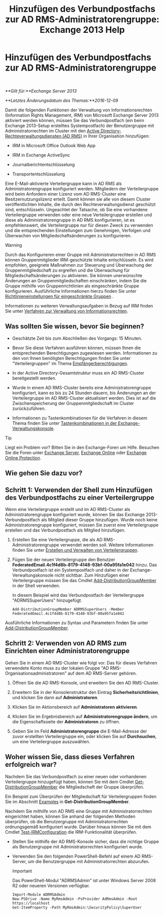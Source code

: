 ﻿---
title: 'Hinzufügen des Verbundpostfachs zur AD RMS-Administratorengruppe: Exchange 2013 Help'
TOCTitle: Hinzufügen des Verbundpostfachs zur AD RMS-Administratorengruppe
ms:assetid: 44618df9-54f0-4474-a450-dcba48a02901
ms:mtpsurl: https://technet.microsoft.com/de-de/library/Ee424431(v=EXCHG.150)
ms:contentKeyID: 50475552
ms.date: 04/24/2018
mtps_version: v=EXCHG.150
ms.translationtype: HT
---

# Hinzufügen des Verbundpostfachs zur AD RMS-Administratorengruppe

 

_**Gilt für:**Exchange Server 2013_

_**Letztes Änderungsdatum des Themas:**2016-12-09_

Damit die folgenden Funktionen der Verwaltung von Informationsrechten (Information Rights Management, IRM) von Microsoft Exchange Server 2013 aktiviert werden können, müssen Sie das Verbundpostfach (ein beim Exchange 2013-Setup erstelltes Systempostfach) der Benutzergruppe mit Administratorrechten im Cluster mit den [Active Directory-Rechteverwaltungsdiensten (AD RMS)](https://technet.microsoft.com/de-de/library/hh831364.aspx) in Ihrer Organisation hinzufügen:

  - IRM in Microsoft Office Outlook Web App

  - IRM in Exchange ActiveSync

  - Journalberichtentschlüsselung

  - Transportentschlüsselung

Eine E-Mail-aktivierte Verteilergruppe kann in AD RMS als Administratorengruppe konfiguriert werden. Mitgliedern der Verteilergruppe wird beim Anfordern einer Lizenz vom AD RMS-Cluster eine Besitzernutzungslizenz erteilt. Damit können sie alle von diesem Cluster veröffentlichten Inhalte, die durch den Rechteverwaltungsdienst geschützt sind, entschlüsseln. Ungeachtet der Tatsache, ob Sie eine vorhandene Verteilergruppe verwenden oder eine neue Verteilergruppe erstellen und diese als Administratorengruppe in AD RMS konfigurieren, ist es empfehlenswert, die Verteilergruppe nur für diesen Zweck zu verwenden und die entsprechenden Einstellungen zum Genehmigen, Verfolgen und Überwachen von Mitgliedschaftsänderungen zu konfigurieren.


> [!WARNING]
> Durch das Konfigurieren einer Gruppe mit Administratorrechten in AD&nbsp;RMS können Gruppenmitglieder IRM-geschützte Inhalte entschlüsseln. Es wird empfohlen, geeignete Maßnahmen zur Steuerung und Überwachung der Gruppenmitgliedschaft zu ergreifen und die Überwachung für Mitgliedschaftsänderungen zu aktivieren. Sie können unerwünschte Änderungen an Gruppenmitgliedschaften einschränken, indem Sie die Gruppe mithilfe von Gruppenrichtlinien als eingeschränkte Gruppe konfigurieren. Ausführliche Informationen hierzu finden Sie unter <A href="https://technet.microsoft.com/de-de/library/cc756802(v=ws.10).aspx">Richtlinieneinstellungen für eingeschränkte Gruppen</A> .



Informationen zu weiteren Verwaltungsaufgaben in Bezug auf IRM finden Sie unter [Verfahren zur Verwaltung von Informationsrechten](information-rights-management-procedures-exchange-2013-help.md).

## Was sollten Sie wissen, bevor Sie beginnen?

  - Geschätzte Zeit bis zum Abschließen des Vorgangs: 15 Minuten.

  - Bevor Sie diese Verfahren ausführen können, müssen Ihnen die entsprechenden Berechtigungen zugewiesen werden. Informationen zu den von Ihnen benötigten Berechtigungen finden Sie unter "Verteilergruppen" im Thema [Empfängerberechtigungen](recipients-permissions-exchange-2013-help.md).

  - In der Active Directory-Gesamtstruktur muss ein AD RMS-Cluster bereitgestellt werden.

  - Wurde in einem AD RMS-Cluster bereits eine Administratorengruppe konfiguriert, kann es bis zu 24 Stunden dauern, bis Änderungen an der Verteilergruppe im AD RMS-Cluster aktualisiert werden. Dies ist auf die Zwischenspeicherung der Gruppenmitgliedschaft im Cluster zurückzuführen.

  - Informationen zu Tastenkombinationen für die Verfahren in diesem Thema finden Sie unter [Tastenkombinationen in der Exchange-Verwaltungskonsole](keyboard-shortcuts-in-the-exchange-admin-center-exchange-online-protection-help.md).


> [!TIP]
> Liegt ein Problem vor? Bitten Sie in den Exchange-Foren um Hilfe. Besuchen Sie die Foren unter <A href="https://go.microsoft.com/fwlink/p/?linkid=60612">Exchange Server</A>, <A href="https://go.microsoft.com/fwlink/p/?linkid=267542">Exchange Online</A> oder <A href="https://go.microsoft.com/fwlink/p/?linkid=285351">Exchange Online Protection</A>.



## Wie gehen Sie dazu vor?

## Schritt 1: Verwenden der Shell zum Hinzufügen des Verbundpostfachs zu einer Verteilergruppe

Wenn eine Verteilergruppe erstellt und im AD RMS-Cluster als Administratorengruppe konfiguriert wurde, können Sie das Exchange 2013-Verbundpostfach als Mitglied dieser Gruppe hinzufügen. Wurde noch keine Administratorengruppe konfiguriert, müssen Sie zuerst eine Verteilergruppe erstellen und das Verbundpostfach als Mitglied hinzufügen.

1.  Erstellen Sie eine Verteilergruppe, die als AD RMS-Administratorengruppe verwendet werden soll. Weitere Informationen finden Sie unter [Erstellen und Verwalten von Verteilergruppen](create-and-manage-distribution-groups-exchange-2013-help.md).

2.  Fügen Sie der neuen Verteilergruppe den Benutzer **FederatedEmail.4c1f4d8b-8179-4148-93bf-00a95fa1e042** hinzu. Das Verbundpostfach ist ein Systempostfach und daher in der Exchange-Verwaltungskonsole nicht sichtbar. Zum Hinzufügen einer Verteilergruppe müssen Sie das Cmdlet [Add-DistributionGroupMember](https://technet.microsoft.com/de-de/library/bb124340\(v=exchg.150\)) in der Shell verwenden.
    
    In diesem Beispiel wird das Verbundpostfach der Verteilergruppe "ADRMSSuperUsers" hinzugefügt.
    
        Add-DistributionGroupMember ADRMSSuperUsers -Member FederatedEmail.4c1f4d8b-8179-4148-93bf-00a95fa1e042

Ausführliche Informationen zu Syntax und Parametern finden Sie unter [Add-DistributionGroupMember](https://technet.microsoft.com/de-de/library/bb124340\(v=exchg.150\)).

## Schritt 2: Verwenden von AD RMS zum Einrichten einer Administratorengruppe

Gehen Sie in einem AD RMS-Cluster wie folgt vor. Das für dieses Verfahren verwendete Konto muss zu der lokalen Gruppe "AD RMS-Organisationsadministratoren" auf dem AD RMS-Server gehören.

1.  Öffnen Sie die AD RMS-Konsole, und erweitern Sie den AD RMS-Cluster.

2.  Erweitern Sie in der Konsolenstruktur den Eintrag **Sicherheitsrichtlinien**, und klicken Sie dann auf **Administratoren**.

3.  Klicken Sie im Aktionsbereich auf **Administratoren aktivieren**.

4.  Klicken Sie im Ergebnisbereich auf **Administratorengruppe ändern**, um die Eigenschaftsseite der **Administratoren** zu öffnen.

5.  Geben Sie im Feld **Administratorengruppe** die E-Mail-Adresse der zuvor erstellten Verteilergruppe ein, oder klicken Sie auf **Durchsuchen**, um eine Verteilergruppe auszuwählen.

## Woher wissen Sie, dass dieses Verfahren erfolgreich war?

Nachdem Sie das Verbundpostfach zu einer neuen oder vorhandenen Verteilergruppe hinzugefügt haben, können Sie mit dem Cmdlet [Get-DistributionGroupMember](https://technet.microsoft.com/de-de/library/aa996367\(v=exchg.150\)) die Mitgliedschaft der Gruppe überprüfen.

Ein Beispiel zum Überprüfen der Mitgliedschaft für Verteilergruppen finden Sie im Abschnitt [Examples](https://technet.microsoft.com/de-de/aa996367\(exchg.150\)#examples) in **Get-DistributionGroupMember**.

Nachdem Sie mithilfe von AD RMS eine Gruppe mit Administratorrechten eingerichtet haben, können Sie anhand der folgenden Methoden überprüfen, ob die Benutzergruppe mit Administratorrechten ordnungsgemäß konfiguriert wurde. Darüber hinaus können Sie mit dem Cmdlet [Test-IRMConfiguration](https://technet.microsoft.com/de-de/library/dd979798\(v=exchg.150\)) die IRM-Funktionalität überprüfen.

  - Stellen Sie mithilfe der AD RMS-Konsole sicher, dass die richtige Gruppe als Benutzergruppe mit Administratorrechten konfiguriert wurde.

  - Verwenden Sie den folgenden PowerShell-Befehl auf einem AD RMS-Server, um die Benutzergruppe mit Administratorrechten abzurufen.
    

    > [!IMPORTANT]
    > Das PowerShell-Modul "ADRMSAdmin" ist unter Windows Server 2008 R2 oder neueren Versionen verfügbar.

    
        Import-Module ADRMSAdmin
        New-PSDrive -Name MyRmsAdmin -PsProvider AdRmsAdmin -Root https://localhost 
        Get-ItemProperty -Path MyRmsAdmin:\SecurityPolicy\SuperUser

